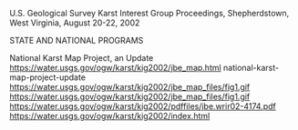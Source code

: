 
U.S. Geological Survey Karst Interest Group Proceedings, Shepherdstown, West Virginia, August 20-22, 2002

STATE AND NATIONAL PROGRAMS

National Karst Map Project, an Update
https://water.usgs.gov/ogw/karst/kig2002/jbe_map.html
national-karst-map-project-update
https://water.usgs.gov/ogw/karst/kig2002/jbe_map_files/fig1.gif
https://water.usgs.gov/ogw/karst/kig2002/jbe_map_files/fig1.gif
https://water.usgs.gov/ogw/karst/kig2002/pdffiles/jbe.wrir02-4174.pdf
https://water.usgs.gov/ogw/karst/kig2002/index.html
